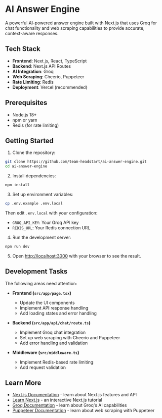 # AI Answer Engine

A powerful AI-powered answer engine built with Next.js that uses Groq for chat functionality and web scraping capabilities to provide accurate, context-aware responses.

## Tech Stack

- **Frontend**: Next.js, React, TypeScript
- **Backend**: Next.js API Routes
- **AI Integration**: Groq
- **Web Scraping**: Cheerio, Puppeteer
- **Rate Limiting**: Redis
- **Deployment**: Vercel (recommended)

## Prerequisites

- Node.js 18+
- npm or yarn
- Redis (for rate limiting)

## Getting Started

1. Clone the repository:

```bash
git clone https://github.com/team-headstart/ai-answer-engine.git
cd ai-answer-engine
```

2. Install dependencies:

```bash
npm install
```

3. Set up environment variables:

```bash
cp .env.example .env.local
```

Then edit `.env.local` with your configuration:

- `GROQ_API_KEY`: Your Groq API key
- `REDIS_URL`: Your Redis connection URL

4. Run the development server:

```bash
npm run dev
```

5. Open [http://localhost:3000](http://localhost:3000) with your browser to see the result.

## Development Tasks

The following areas need attention:

- **Frontend (`src/app/page.tsx`)**

  - Update the UI components
  - Implement API response handling
  - Add loading states and error handling

- **Backend (`src/app/api/chat/route.ts`)**

  - Implement Groq chat integration
  - Set up web scraping with Cheerio and Puppeteer
  - Add error handling and validation

- **Middleware (`src/middleware.ts`)**
  - Implement Redis-based rate limiting
  - Add request validation

## Learn More

- [Next.js Documentation](https://nextjs.org/docs) - learn about Next.js features and API
- [Learn Next.js](https://nextjs.org/learn) - an interactive Next.js tutorial
- [Groq Documentation](https://groq.com/docs) - learn about Groq's AI capabilities
- [Puppeteer Documentation](https://pptr.dev/) - learn about web scraping with Puppeteer
